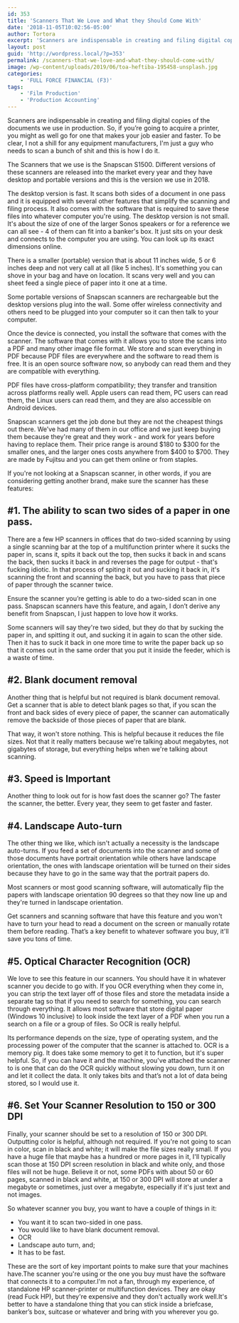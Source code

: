 ```yaml
---
id: 353
title: 'Scanners That We Love and What they Should Come With'
date: '2018-11-05T10:02:56-05:00'
author: Tortora
excerpt: 'Scanners are indispensable in creating and filing digital copies of the documents we use in production.  So, if you’re going to acquire a printer, you might as well go for one that makes your job easier and faster.'
layout: post
guid: 'http://wordpress.local/?p=353'
permalink: /scanners-that-we-love-and-what-they-should-come-with/
image: /wp-content/uploads/2019/06/toa-heftiba-195458-unsplash.jpg
categories:
    - 'FULL FORCE FINANCIAL (F3)'
tags:
    - 'Film Production'
    - 'Production Accounting'
---
```


Scanners are indispensable in creating and filing digital copies of the documents we use in production. So, if you’re going to acquire a printer, you might as well go for one that makes your job easier and faster. To be clear, I not a shill for any equipment manufacturers, I'm just a guy who needs to scan a bunch of shit and this is how I do it.

The Scanners that we use is the Snapscan S1500. Different versions of these scanners are released into the market every year and they have desktop and portable versions and this is the version we use in 2018.

The desktop version is fast. It scans both sides of a document in one pass and it is equipped with several other features that simplify the scanning and filing process. It also comes with the software that is required to save these files into whatever computer you're using. The desktop version is not small. It's about the size of one of the larger Sonos speakers or for a reference we can all see - 4 of them can fit into a banker's box. It just sits on your desk and connects to the computer you are using. You can look up its exact dimensions online.

There is a smaller (portable) version that is about 11 inches wide, 5 or 6 inches deep and not very call at all (like 5 inches). It's something you can shove in your bag and have on location. It scans very well and you can sheet feed a single piece of paper into it one at a time.

Some portable versions of Snapscan scanners are rechargeable but the desktop versions plug into the wall. Some offer wireless connectivity and others need to be plugged into your computer so it can then talk to your computer.

Once the device is connected, you install the software that comes with the scanner. The software that comes with it allows you to store the scans into a PDF and many other image file format. We store and scan everything in PDF because PDF files are everywhere and the software to read them is free. It is an open source software now, so anybody can read them and they are compatible with everything.

PDF files have cross-platform compatibility; they transfer and transition across platforms really well. Apple users can read them, PC users can read them, the Linux users can read them, and they are also accessible on Android devices.

Snapscan scanners get the job done but they are not the cheapest things out there. We’ve had many of them in our office and we just keep buying them because they're great and they work - and work for years before having to replace them. Their price range is around $180 to $300 for the smaller ones, and the larger ones costs anywhere from $400 to $700. They are made by Fujitsu and you can get them online or from staples.

If you're not looking at a Snapscan scanner, in other words, if you are considering getting another brand, make sure the scanner has these features:

## \#1. The ability to scan two sides of a paper in one pass.

There are a few HP scanners in offices that do two-sided scanning by using a single scanning bar at the top of a multifunction printer where it sucks the paper in, scans it, spits it back out the top, then sucks it back in and scans the back, then sucks it back in and reverses the page for output - that's fucking idiotic. In that process of spiting it out and sucking it back in, it's scanning the front and scanning the back, but you have to pass that piece of paper through the scanner twice.

Ensure the scanner you’re getting is able to do a two-sided scan in one pass. Snapscan scanners have this feature, and again, I don’t derive any benefit from Snapscan, I just happen to love how it works.

Some scanners will say they're two sided, but they do that by sucking the paper in, and spitting it out, and sucking it in again to scan the other side. Then it has to suck it back in one more time to write the paper back up so that it comes out in the same order that you put it inside the feeder, which is a waste of time.

## \#2. Blank document removal

Another thing that is helpful but not required is blank document removal. Get a scanner that is able to detect blank pages so that, if you scan the front and back sides of every piece of paper, the scanner can automatically remove the backside of those pieces of paper that are blank.

That way, it won't store nothing. This is helpful because it reduces the file sizes. Not that it really matters because we're talking about megabytes, not gigabytes of storage, but everything helps when we're talking about scanning.

## \#3. Speed is Important

Another thing to look out for is how fast does the scanner go? The faster the scanner, the better. Every year, they seem to get faster and faster.

## \#4. Landscape Auto-turn

The other thing we like, which isn't actually a necessity is the landscape auto-turns. If you feed a set of documents into the scanner and some of those documents have portrait orientation while others have landscape orientation, the ones with landscape orientation will be turned on their sides because they have to go in the same way that the portrait papers do.

Most scanners or most good scanning software, will automatically flip the papers with landscape orientation 90 degrees so that they now line up and they're turned in landscape orientation.

Get scanners and scanning software that have this feature and you won't have to turn your head to read a document on the screen or manually rotate them before reading. That’s a key benefit to whatever software you buy, it'll save you tons of time.

## \#5. Optical Character Recognition (OCR)

We love to see this feature in our scanners. You should have it in whatever scanner you decide to go with. If you OCR everything when they come in, you can strip the text layer off of those files and store the metadata inside a separate tag so that if you need to search for something, you can search through everything. It allows most software that store digital paper (Windows 10 inclusive) to look inside the text layer of a PDF when you run a search on a file or a group of files. So OCR is really helpful.

Its performance depends on the size, type of operating system, and the processing power of the computer that the scanner is attached to. OCR is a memory pig. It does take some memory to get it to function, but it's super helpful. So, if you can have it and the machine, you've attached the scanner to is one that can do the OCR quickly without slowing you down, turn it on and let it collect the data. It only takes bits and that’s not a lot of data being stored, so I would use it.

## \#6. Set Your Scanner Resolution to 150 or 300 DPI

Finally, your scanner should be set to a resolution of 150 or 300 DPI. Outputting color is helpful, although not required. If you're not going to scan in color, scan in black and white; it will make the file sizes really small. If you have a huge file that maybe has a hundred or more pages in it, I'll typically scan those at 150 DPI screen resolution in black and white only, and those files will not be huge. Believe it or not, some PDFs with about 50 or 60 pages, scanned in black and white, at 150 or 300 DPI will store at under a megabyte or sometimes, just over a megabyte, especially if it's just text and not images.

 So whatever scanner you buy, you want to have a couple of things in it:

- You want it to scan two-sided in one pass.
- You would like to have blank document removal.
- OCR
- Landscape auto turn, and;
- It has to be fast.

These are the sort of key important points to make sure that your machines have.The scanner you're using or the one you buy must have the software that connects it to a computer.I'm not a fan, through my experience, of standalone HP scanner-printer or multifunction devices. They are okay (read Fuck HP), but they're expensive and they don't actually work well.It's better to have a standalone thing that you can stick inside a briefcase, banker’s box, suitcase or whatever and bring with you wherever you go.